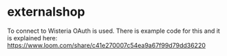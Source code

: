 # externalshop

To connect to Wisteria OAuth is used. There is example code for this and it is explained here: https://www.loom.com/share/c41e270007c54ea9a67f99d79dd36220
